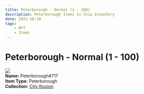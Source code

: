 ```yaml
---
title: Peterborough - Normal (1 - 100)
description: Peterborough Items in Chia Inventory
date: 2022-10-10
tags:
    - NFT
    - Items
---
```


# Peterborough - Normal (1 - 100)
<div class="item_thumbnail">
<img loading="lazy" src="https://vqcrbwumeqslm6cdf2mme2tpnwpfvfc6iwjimmw3gqxv56z5fy.arweave.net/rAUQ2owkJLZ4Qy6YwmpvbZ5a-lF5FkoYy2zQvXvs9Lk"><br/>
<div><strong>Name:</strong> Peterborough#717</div>
<div><strong>Item Type:</strong> Peterborough</div>
<div><strong>Collection:</strong> <a href="https://www.spacescan.io/xch/nft/collection/col1lend2dcn558km4wcwta4xnkfv3xpcmlp9kyt0m909emvfxechlyqdl5ndg">City Illusion</a></div>
</div>

